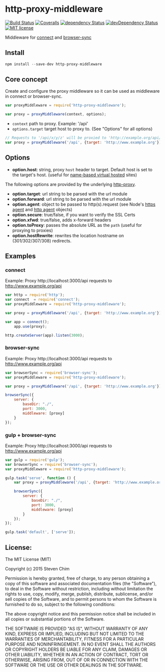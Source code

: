 # http-proxy-middleware
[![Build Status](https://img.shields.io/travis/chimurai/http-proxy-middleware/master.svg?style=flat-square)](https://travis-ci.org/chimurai/http-proxy-middleware)
[![Coveralls](https://img.shields.io/coveralls/chimurai/http-proxy-middleware.svg?style=flat-square)](https://coveralls.io/r/chimurai/http-proxy-middleware)
[![dependency Status](https://img.shields.io/david/chimurai/http-proxy-middleware.svg?style=flat-square)](https://david-dm.org/chimurai/http-proxy-middleware#info=devDependencies)
[![devDependency Status](https://img.shields.io/david/dev/chimurai/http-proxy-middleware.svg?style=flat-square)](https://david-dm.org/chimurai/http-proxy-middleware#info=devDependencies)
[![MIT license](https://img.shields.io/npm/l/http-proxy-middleware.svg?style=flat-square)](https://www.npmjs.com/package/http-proxy-middleware)

Middleware for [connect](https://github.com/senchalabs/connect) and [browser-sync](https://github.com/BrowserSync/browser-sync)

## Install
```javascript
npm install --save-dev http-proxy-middleware
```

## Core concept
Create and configure the proxy middleware so it can be used as middleware in connect or browser-sync.

```javascript
var proxyMiddleware = require('http-proxy-middleware');

var proxy = proxyMiddleware(context, options);
```

* `context` path to proxy. Example: '/api'
* `options.target` target host to proxy to. (See "Options" for all options)

```javascript
// Requests to '/api/x/y/z' will be proxied to 'http://example.org/api/x/y/z'
var proxy = proxyMiddleware('/api', {target: 'http://www.example.org'});
```

## Options

 * **option.host**: string, proxy `host` header to target.
 Default host is set to the target's host.
 (useful for [name-based virtual hosted](http://en.wikipedia.org/wiki/Virtual_hosting#Name-based) sites)

The following options are provided by the underlying [http-proxy](https://www.npmjs.com/package/http-proxy).
 *  **option.target**: url string to be parsed with the url module
 *  **option.forward**: url string to be parsed with the url module
 *  **option.agent**: object to be passed to http(s).request (see Node's [https agent](http://nodejs.org/api/https.html#https_class_https_agent) and [http agent](http://nodejs.org/api/http.html#http_class_http_agent) objects)
 *  **option.secure**: true/false, if you want to verify the SSL Certs
 *  **option.xfwd**: true/false, adds x-forward headers
 *  **option.toProxy**: passes the absolute URL as the `path` (useful for proxying to proxies)
 *  **option.hostRewrite**: rewrites the location hostname on (301/302/307/308) redirects.

## Examples

### connect
Example: Proxy http://localhost:3000/api requests to http://www.example.org/api

```javascript
var http = require('http');
var connect  = require('connect');
var proxyMiddleware = require('http-proxy-middleware');

var proxy = proxyMiddleware('/api', {target: 'http://www.example.org'});

var app = connect();
    app.use(proxy);

http.createServer(app).listen(3000);
```

### browser-sync
Example: Proxy http://localhost:3000/api requests to http://www.example.org/api

```javascript
var browserSync = require('browser-sync');
var proxyMiddleware = require('http-proxy-middleware');

var proxy = proxyMiddleware('/api', {target: 'http://www.example.org'});

browserSync({
    server: {
        baseDir: "./",
        port: 3000,
        middleware: [proxy]
    }
});
```

### gulp + browser-sync
Example: Proxy http://localhost:3000/api requests to http://www.example.org/api

```javascript
var gulp = require('gulp');
var browserSync = require('browser-sync');
var proxyMiddleware = require('http-proxy-middleware');

gulp.task('serve', function () {
    var proxy = proxyMiddleware('/api', {target: 'http://www.example.org'});

    browserSync({
        server: {
            baseDir: "./",
            port: 3000,
            middleware: [proxy]
        }
    });
});

gulp.task('default', ['serve']);
```

## License:
The MIT License (MIT)

Copyright (c) 2015 Steven Chim

Permission is hereby granted, free of charge, to any person obtaining a copy
of this software and associated documentation files (the "Software"), to deal
in the Software without restriction, including without limitation the rights
to use, copy, modify, merge, publish, distribute, sublicense, and/or sell
copies of the Software, and to permit persons to whom the Software is
furnished to do so, subject to the following conditions:

The above copyright notice and this permission notice shall be included in all
copies or substantial portions of the Software.

THE SOFTWARE IS PROVIDED "AS IS", WITHOUT WARRANTY OF ANY KIND, EXPRESS OR
IMPLIED, INCLUDING BUT NOT LIMITED TO THE WARRANTIES OF MERCHANTABILITY,
FITNESS FOR A PARTICULAR PURPOSE AND NONINFRINGEMENT. IN NO EVENT SHALL THE
AUTHORS OR COPYRIGHT HOLDERS BE LIABLE FOR ANY CLAIM, DAMAGES OR OTHER
LIABILITY, WHETHER IN AN ACTION OF CONTRACT, TORT OR OTHERWISE, ARISING FROM,
OUT OF OR IN CONNECTION WITH THE SOFTWARE OR THE USE OR OTHER DEALINGS IN THE
SOFTWARE.

